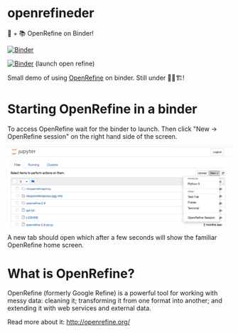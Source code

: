 # openrefineder
💠 + 📚 OpenRefine on Binder!

[![Binder](https://mybinder.org/badge.svg)](https://mybinder.org/v2/gh/betatim/openrefineder/master)

[![Binder](https://mybinder.org/badge.svg)](https://mybinder.org/v2/gh/betatim/openrefineder/master?urlpath=%2Fopenrefine) (launch open refine)

Small demo of using [OpenRefine](http://openrefine.org/) on binder.
Still under 👷🚧🏗!


# Starting OpenRefine in a binder

To access OpenRefine wait for the binder to launch. Then click
"New -> OpenRefine session" on the right hand side of the screen.

![Screenshot](screenshot.png)

A new tab should open which after a few seconds will show the familiar
OpenRefine home screen.


# What is OpenRefine?

OpenRefine (formerly Google Refine) is a powerful tool for working with messy data: cleaning it; transforming it from one format into another; and extending it with web services and external data.

Read more about it: http://openrefine.org/
